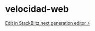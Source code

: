 # velocidad-web

[Edit in StackBlitz next generation editor ⚡️](https://stackblitz.com/~/github.com/artxewebponferrada/velocidad-web)